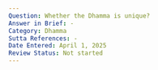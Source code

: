 ```yaml
---
Question: Whether the Dhamma is unique?
Answer in Brief: -
Category: Dhamma
Sutta References: -
Date Entered: April 1, 2025
Review Status: Not started
---
```

